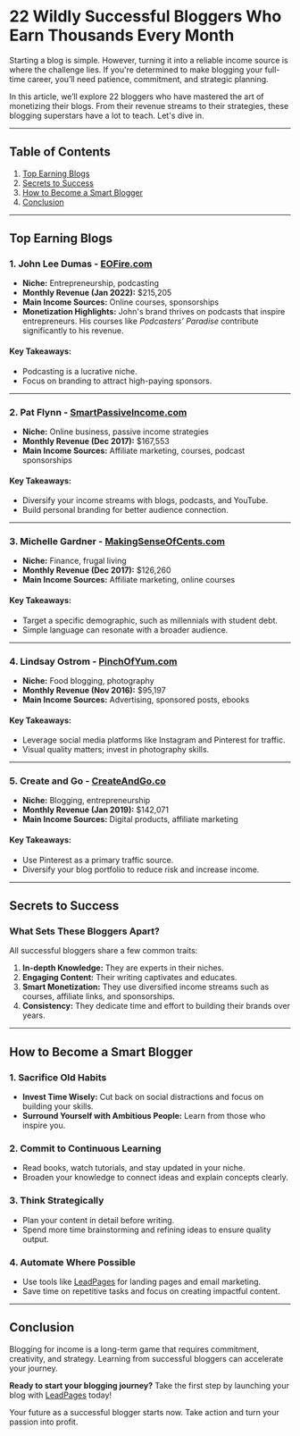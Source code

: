 # 22 Wildly Successful Bloggers Who Earn Thousands Every Month

Starting a blog is simple. However, turning it into a reliable income source is where the challenge lies. If you're determined to make blogging your full-time career, you’ll need patience, commitment, and strategic planning.

In this article, we’ll explore 22 bloggers who have mastered the art of monetizing their blogs. From their revenue streams to their strategies, these blogging superstars have a lot to teach. Let's dive in.

---

## Table of Contents

1. [Top Earning Blogs](#top-earning-blogs)
2. [Secrets to Success](#secrets-to-success)
3. [How to Become a Smart Blogger](#how-to-become-a-smart-blogger)
4. [Conclusion](#conclusion)

---

## Top Earning Blogs

### 1. John Lee Dumas - [EOFire.com](https://bit.ly/LEadPages)
- **Niche:** Entrepreneurship, podcasting  
- **Monthly Revenue (Jan 2022):** $215,205  
- **Main Income Sources:** Online courses, sponsorships  
- **Monetization Highlights:** John's brand thrives on podcasts that inspire entrepreneurs. His courses like *Podcasters’ Paradise* contribute significantly to his revenue.

#### Key Takeaways:
- Podcasting is a lucrative niche.  
- Focus on branding to attract high-paying sponsors.

---

### 2. Pat Flynn - [SmartPassiveIncome.com](https://bit.ly/LEadPages)
- **Niche:** Online business, passive income strategies  
- **Monthly Revenue (Dec 2017):** $167,553  
- **Main Income Sources:** Affiliate marketing, courses, podcast sponsorships  

#### Key Takeaways:
- Diversify your income streams with blogs, podcasts, and YouTube.  
- Build personal branding for better audience connection.

---

### 3. Michelle Gardner - [MakingSenseOfCents.com](https://bit.ly/LEadPages)
- **Niche:** Finance, frugal living  
- **Monthly Revenue (Dec 2017):** $126,260  
- **Main Income Sources:** Affiliate marketing, online courses  

#### Key Takeaways:
- Target a specific demographic, such as millennials with student debt.  
- Simple language can resonate with a broader audience.

---

### 4. Lindsay Ostrom - [PinchOfYum.com](https://bit.ly/LEadPages)
- **Niche:** Food blogging, photography  
- **Monthly Revenue (Nov 2016):** $95,197  
- **Main Income Sources:** Advertising, sponsored posts, ebooks  

#### Key Takeaways:
- Leverage social media platforms like Instagram and Pinterest for traffic.  
- Visual quality matters; invest in photography skills.

---

### 5. Create and Go - [CreateAndGo.co](https://bit.ly/LEadPages)
- **Niche:** Blogging, entrepreneurship  
- **Monthly Revenue (Jan 2019):** $142,071  
- **Main Income Sources:** Digital products, affiliate marketing  

#### Key Takeaways:
- Use Pinterest as a primary traffic source.  
- Diversify your blog portfolio to reduce risk and increase income.

---

## Secrets to Success

### What Sets These Bloggers Apart?

All successful bloggers share a few common traits:
1. **In-depth Knowledge:** They are experts in their niches.  
2. **Engaging Content:** Their writing captivates and educates.  
3. **Smart Monetization:** They use diversified income streams such as courses, affiliate links, and sponsorships.  
4. **Consistency:** They dedicate time and effort to building their brands over years.

---

## How to Become a Smart Blogger

### 1. Sacrifice Old Habits
- **Invest Time Wisely:** Cut back on social distractions and focus on building your skills.  
- **Surround Yourself with Ambitious People:** Learn from those who inspire you.

### 2. Commit to Continuous Learning
- Read books, watch tutorials, and stay updated in your niche.  
- Broaden your knowledge to connect ideas and explain concepts clearly.

### 3. Think Strategically
- Plan your content in detail before writing.  
- Spend more time brainstorming and refining ideas to ensure quality output.

### 4. Automate Where Possible
- Use tools like [LeadPages](https://bit.ly/LEadPages) for landing pages and email marketing.  
- Save time on repetitive tasks and focus on creating impactful content.

---

## Conclusion

Blogging for income is a long-term game that requires commitment, creativity, and strategy. Learning from successful bloggers can accelerate your journey.

**Ready to start your blogging journey?** Take the first step by launching your blog with [LeadPages](https://bit.ly/LEadPages) today!

Your future as a successful blogger starts now. Take action and turn your passion into profit.

